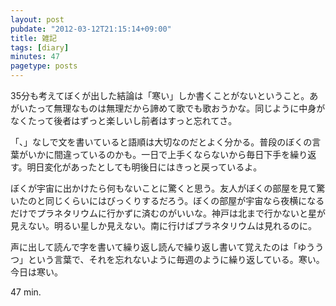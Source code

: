 ```yaml
---
layout: post
pubdate: "2012-03-12T21:15:14+09:00"
title: 雑記
tags: [diary]
minutes: 47
pagetype: posts
---
```

35分も考えてぼくが出した結論は「寒い」しか書くことがないということ。あがいたって無理なものは無理だから諦めて歌でも歌おうかな。同じように中身がなくたって後者はずっと楽しいし前者はすっと忘れてさ。

「、」なしで文を書いていると語順は大切なのだとよく分かる。普段のぼくの言葉がいかに間違っているのかも。一日で上手くならないから毎日下手を繰り返す。明日変化があったとしても明後日にはきっと戻っているよ。

ぼくが宇宙に出かけたら何もないことに驚くと思う。友人がぼくの部屋を見て驚いたのと同じくらいにはびっくりするだろう。ぼくの部屋が宇宙なら夜横になるだけでプラネタリウムに行かずに済むのがいいな。神戸は北まで行かないと星が見えない。明るい星しか見えない。南に行けばプラネタリウムは見れるのに。

声に出して読んで字を書いて繰り返し読んで繰り返し書いて覚えたのは「ゆううつ」という言葉で、それを忘れないように毎週のように繰り返している。寒い。今日は寒い。

47 min.

